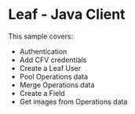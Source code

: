 
# Leaf - Java Client

This sample covers:

- Authentication
- Add CFV credentials
- Create a Leaf User
- Pool Operations data
- Merge Operations data
- Create a Field
- Get images from Operations data
